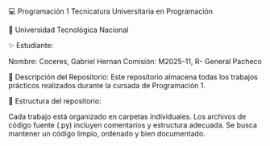 💻 Programación 1
Tecnicatura Universitaria en Programación

📍 Universidad Tecnológica Nacional

✨ Estudiante:

Nombre: Coceres, Gabriel Hernan
Comisión: M2025-11, R- General Pacheco

📂 Descripción del Repositorio:
Este repositorio almacena todas los trabajos prácticos realizados durante la cursada de Programación 1.

📌 Estructura del repositorio:

Cada trabajo está organizado en carpetas individuales.
Los archivos de código fuente (.py) incluyen comentarios y estructura adecuada.
Se busca mantener un código limpio, ordenado y bien documentado.
